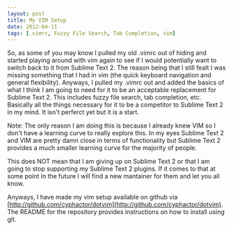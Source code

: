 ```yaml
---
layout: post
title: My VIM Setup
date: 2012-04-11
tags: [.vimrc, Fuzzy File Search, Tab Completion, vim]
---
```

So, as some of you may know I pulled my old .vimrc out of hiding and started
playing around with vim again to see if I would potentially want to switch back
to it from Sublime Text 2. The reason being that I still fealt I was missing
something that I had in vim (the quick keyboard navigation and general
flexibility). Anyways, I pulled my .vimrc out and added the basics of what I
think I am going to need for it to be an acceptable replacement for Sublime
Text 2. This includes fuzzy file search, tab completion, etc. Basically all the
things necessary for it to be a competitor to Sublime Text 2 in my mind. It
isn't perferct yet but it is a start.

Note: The only reason I am doing this is because I already knew VIM so I don't
have a learning curve to really explore this. In my eyes Sublime Text 2 and VIM
are pretty damn close in terms of functionality but Sublime Text 2 provides a
much smaller learning curve for the majority of people.

This does NOT mean that I am giving up on Sublime Text 2 or that I am going to
stop supporting my Sublime Text 2 plugins. If it comes to that at some point in
the future I will find a new mantainer for them and let you all know.

Anyways, I have made my vim setup available on github via
[http://github.com/cyphactor/dotvim](http://github.com/cyphactor/dotvim). The
README for the repository provides instructions on how to install using git.
